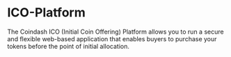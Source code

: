 # ICO-Platform
The Coindash ICO (Initial Coin Offering) Platform allows you to run a secure and flexible web-based application that enables buyers to purchase your tokens before the point of initial allocation. 
